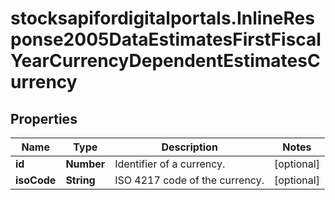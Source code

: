 # stocksapifordigitalportals.InlineResponse2005DataEstimatesFirstFiscalYearCurrencyDependentEstimatesCurrency

## Properties

Name | Type | Description | Notes
------------ | ------------- | ------------- | -------------
**id** | **Number** | Identifier of a currency. | [optional] 
**isoCode** | **String** | ISO 4217 code of the currency. | [optional] 


